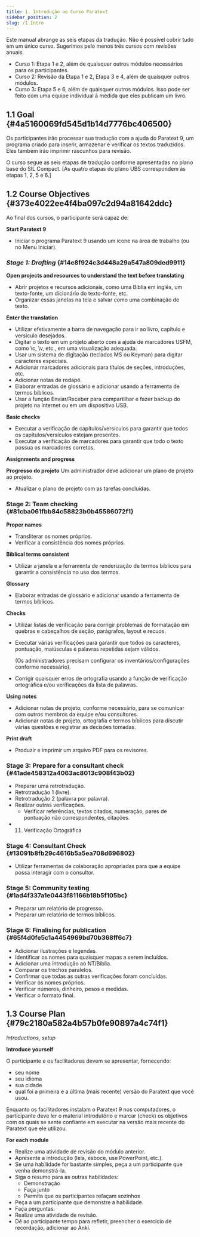 ```yaml
---
title: 1. Introdução ao Curso Paratext
sidebar_position: 2
slug: /1.Intro
---
```


Este manual abrange as seis etapas da tradução. Não é possível cobrir tudo em um único curso. Sugerimos pelo menos três cursos com revisões anuais.

- Curso 1: Etapa 1 e 2, além de quaisquer outros módulos necessários para os participantes.
- Curso 2: Revisão da Etapa 1 e 2, Etapa 3 e 4, além de quaisquer outros módulos.
- Curso 3: Etapa 5 e 6, além de quaisquer outros módulos. Isso pode ser feito com uma equipe individual à medida que eles publicam um livro.

## 1.1 Goal {#4a5160069fd545d1b14d7776bc406500}

Os participantes irão processar sua tradução com a ajuda do Paratext 9, um programa criado para inserir, armazenar e verificar os textos traduzidos. Eles também irão imprimir rascunhos para revisão.

O curso segue as seis etapas de tradução conforme apresentadas no plano base do SIL Compact. [As quatro etapas do plano UBS correspondem às etapas 1, 2, 5 e 6.]

## 1.2 Course Objectives {#373e4022ee4f4ba097c2d94a81642ddc}

Ao final dos cursos, o participante será capaz de:

**Start Paratext 9**

- Iniciar o programa Paratext 9 usando um ícone na área de trabalho (ou no Menu Iniciar).

### _**Stage 1: Drafting**_ {#14e8f924c3d448a29a547a809ded9911}

**Open projects and resources to understand the text before translating**

- Abrir projetos e recursos adicionais, como uma Bíblia em inglês, um texto-fonte, um dicionário do texto-fonte, etc.
- Organizar essas janelas na tela e salvar como uma combinação de texto.

**Enter the translation**

- Utilizar efetivamente a barra de navegação para ir ao livro, capítulo e versículo desejados.
- Digitar o texto em um projeto aberto com a ajuda de marcadores USFM, como \\c, \\v, etc., em uma visualização adequada.
- Usar um sistema de digitação (teclados MS ou Keyman) para digitar caracteres especiais.
- Adicionar marcadores adicionais para títulos de seções, introduções, etc.
- Adicionar notas de rodapé.
- Elaborar entradas de glossário e adicionar usando a ferramenta de termos bíblicos.
- Usar a função Enviar/Receber para compartilhar e fazer backup do projeto na Internet ou em um dispositivo USB.

**Basic checks**

- Executar a verificação de capítulos/versículos para garantir que todos os capítulos/versículos estejam presentes.
- Executar a verificação de marcadores para garantir que todo o texto possua os marcadores corretos.

**Assignments and progress**

<strong x-id="1">Progresso do projeto</strong> Um administrador deve adicionar um plano de projeto ao projeto.

- Atualizar o plano de projeto com as tarefas concluídas.

### **Stage 2: Team checking** {#81cba061fbb84c58823b0b45586072f1}

**Proper names**

- Transliterar os nomes próprios.
- Verificar a consistência dos nomes próprios.

**Biblical terms consistent**

- Utilizar a janela e a ferramenta de renderização de termos bíblicos para garantir a consistência no uso dos termos.

**Glossary**

- Elaborar entradas de glossário e adicionar usando a ferramenta de termos bíblicos.

**Checks**

- Utilizar listas de verificação para corrigir problemas de formatação em quebras e cabeçalhos de seção, parágrafos, layout e recuos.

- Executar várias verificações para garantir que todos os caracteres, pontuação, maiúsculas e palavras repetidas sejam válidos.

  (Os administradores precisam configurar os inventários/configurações conforme necessário).

- Corrigir quaisquer erros de ortografia usando a função de verificação ortográfica e/ou verificações da lista de palavras.

**Using notes**

- Adicionar notas de projeto, conforme necessário, para se comunicar com outros membros da equipe e/ou consultores.
- Adicionar notas de projeto, ortografia e termos bíblicos para discutir várias questões e registrar as decisões tomadas.

**Print draft**

- Produzir e imprimir um arquivo PDF para os revisores.

### **Stage 3: Prepare for a consultant check** {#41ade458312a4063ac8013c908f43b02}

- Preparar uma retrotradução.
- Retrotradução 1 (livre).
- Retrotradução 2 (palavra por palavra).
- Realizar outras verificações.
  - Verificar referências, textos citados, numeração, pares de pontuação não correspondentes, citações.
- 11. Verificação Ortográfica

### **Stage 4: Consultant Check** {#13091b8fb29c4616b5a5ea708d696802}

- Utilizar ferramentas de colaboração apropriadas para que a equipe possa interagir com o consultor.

### **Stage 5: Community testing** {#1ad4f337a1e0443f81166b18b5f105bc}

- Preparar um relatório de progresso.
- Preparar um relatório de termos bíblicos.

### **Stage 6: Finalising for publication** {#65f4d0fe5c1a4454969bd70b368ff6c7}

- Adicionar ilustrações e legendas.
- Identificar os nomes para quaisquer mapas a serem incluídos.
- Adicionar uma introdução ao NT/Bíblia.
- Comparar os trechos paralelos.
- Confirmar que todas as outras verificações foram concluídas.
- Verificar os nomes próprios.
- Verificar números, dinheiro, pesos e medidas.
- Verificar o formato final.

## 1.3 Course Plan {#79c2180a582a4b57b0fe90897a4c74f1}

_Introductions, setup_

**Introduce yourself**

O participante e os facilitadores devem se apresentar, fornecendo:

- seu nome
- seu idioma
- sua cidade
- qual foi a primeira e a última (mais recente) versão do Paratext que você usou.

Enquanto os facilitadores instalam o Paratext 9 nos computadores, o participante deve ler o material introdutório e marcar (check) os objetivos com os quais se sente confiante em executar na versão mais recente do Paratext que ele utilizou.

**For each module**

- Realize uma atividade de revisão do módulo anterior.
- Apresente a introdução (leia, esboce, use PowerPoint, etc.).
- Se uma habilidade for bastante simples, peça a um participante que venha demonstrá-la.
- Siga o resumo para as outras habilidades:
  - Demonstração
  - Faça junto
  - Permita que os participantes refaçam sozinhos
- Peça a um participante que demonstre a habilidade.
- Faça perguntas.
- Realize uma atividade de revisão.
- Dê ao participante tempo para refletir, preencher o exercício de recordação, adicionar ao Anki.
